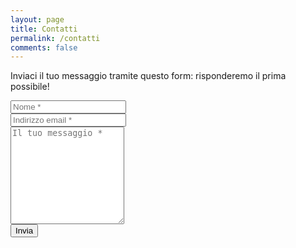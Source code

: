 ```yaml
---
layout: page
title: Contatti
permalink: /contatti
comments: false
---
```


<!--
<form action="https://formspree.io/{{site.email}}" method="POST">    
<p class="mb-4">Please send your message to {{site.name}}. We will reply as soon as possible!</p>
<div class="form-group row">
<div class="col-md-6">
<input class="form-control" type="text" name="name" placeholder="Name*" required>
</div>
<div class="col-md-6">
<input class="form-control" type="email" name="_replyto" placeholder="E-mail Address*" required>
</div>
</div>
<textarea rows="8" class="form-control mb-3" name="message" placeholder="Message*" required></textarea>    
<input class="btn btn-dark" type="submit" value="Send">
</form>
-->

<p class="mb-4">Inviaci il tuo messaggio tramite questo form: risponderemo il prima possibile!</p>
  <form target="_blank" action="https://formsubmit.co/f18f1361501497adbc657ddff0f6f268" method="POST">
    <div class="form-group">
      <div class="form-row">
        <div class="col">
          <input type="text" name="name" class="form-control" placeholder="Nome *" required>
        </div>
        <div class="col">
          <input type="email" name="email" class="form-control" placeholder="Indirizzo email *" required>
        </div>
      </div>
    </div>
    <div class="form-group">
      <textarea placeholder="Il tuo messaggio *" class="form-control" name="message" rows="10" required></textarea>
    </div>
    <button type="submit" class="btn btn-lg btn-dark btn-block">Invia</button>
    <input type="hidden" name="_subject" value="Nuovo messaggio dal form di contatto di mapellispotted.github.io!">
    <input type="hidden" name="_template" value="table">
    <input type="hidden" name="_autoresponse" value="Ecco il messaggio che hai lasciato su mapellispotted.github.io!">
  </form>